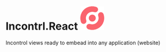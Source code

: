 # Incontrl.React ![alt text](icon/icon-64.png "Incontrl logo")
Incontrol views ready to embead into any application (website)
